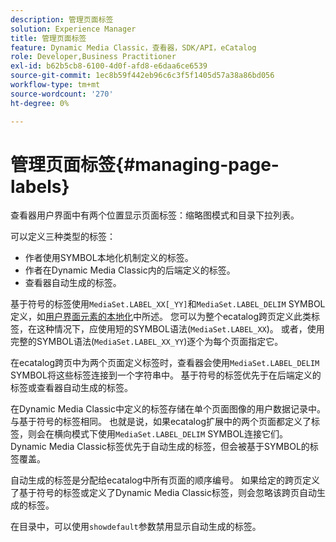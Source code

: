 ```yaml
---
description: 管理页面标签
solution: Experience Manager
title: 管理页面标签
feature: Dynamic Media Classic，查看器，SDK/API，eCatalog
role: Developer,Business Practitioner
exl-id: b62b5cb8-6100-4d0f-afd8-e6daa6ce6539
source-git-commit: 1ec8b59f442eb96c6c3f5f1405d57a38a86bd056
workflow-type: tm+mt
source-wordcount: '270'
ht-degree: 0%

---
```


# 管理页面标签{#managing-page-labels}

查看器用户界面中有两个位置显示页面标签：缩略图模式和目录下拉列表。

可以定义三种类型的标签：

* 作者使用SYMBOL本地化机制定义的标签。
* 作者在Dynamic Media Classic内的后端定义的标签。
* 查看器自动生成的标签。

基于符号的标签使用`MediaSet.LABEL_XX[_YY]`和`MediaSet.LABEL_DELIM` SYMBOL定义，如[用户界面元素的本地化](../../c-html5-s7-aem-asset-viewers/c-html5-20-ecatalog-viewer-about/c-html5-20-ecatalog-viewer-localization.md#concept-cbfc39344c494eb7b9f6a272cff0cc74)中所述。 您可以为整个ecatalog跨页定义此类标签，在这种情况下，应使用短的SYMBOL语法(`MediaSet.LABEL_XX`)。 或者，使用完整的SYMBOL语法(`MediaSet.LABEL_XX_YY`)逐个为每个页面指定它。

在ecatalog跨页中为两个页面定义标签时，查看器会使用`MediaSet.LABEL_DELIM` SYMBOL将这些标签连接到一个字符串中。 基于符号的标签优先于在后端定义的标签或查看器自动生成的标签。

在Dynamic Media Classic中定义的标签存储在单个页面图像的用户数据记录中。 与基于符号的标签相同。 也就是说，如果ecatalog扩展中的两个页面都定义了标签，则会在横向模式下使用`MediaSet.LABEL_DELIM` SYMBOL连接它们。 Dynamic Media Classic标签优先于自动生成的标签，但会被基于SYMBOL的标签覆盖。

自动生成的标签是分配给ecatalog中所有页面的顺序编号。 如果给定的跨页定义了基于符号的标签或定义了Dynamic Media Classic标签，则会忽略该跨页自动生成的标签。

在目录中，可以使用`showdefault`参数禁用显示自动生成的标签。
